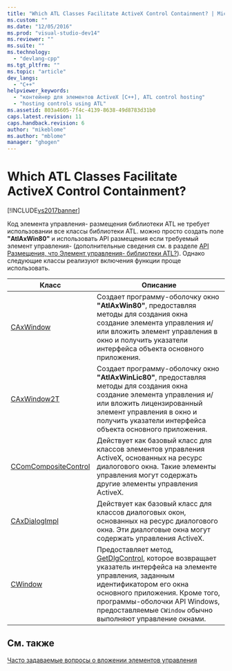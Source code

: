 ```yaml
---
title: "Which ATL Classes Facilitate ActiveX Control Containment? | Microsoft Docs"
ms.custom: ""
ms.date: "12/05/2016"
ms.prod: "visual-studio-dev14"
ms.reviewer: ""
ms.suite: ""
ms.technology: 
  - "devlang-cpp"
ms.tgt_pltfrm: ""
ms.topic: "article"
dev_langs: 
  - "C++"
helpviewer_keywords: 
  - "контейнер для элементов ActiveX [C++], ATL control hosting"
  - "hosting controls using ATL"
ms.assetid: 803a4605-7f4c-4139-8638-49d8783d31b0
caps.latest.revision: 11
caps.handback.revision: 6
author: "mikeblome"
ms.author: "mblome"
manager: "ghogen"
---
```

# Which ATL Classes Facilitate ActiveX Control Containment?
[!INCLUDE[vs2017banner](../assembler/inline/includes/vs2017banner.md)]

Код элемента управления\- размещения библиотеки ATL не требует использовании все классы библиотеки ATL. можно просто создать поле **"AtlAxWin80"** и использовать API размещения если требуемый элемент управления\- \(дополнительные сведения см. в разделе [API Размещения, что Элемент управления\- библиотеки ATL?](../atl/what-is-the-atl-control-hosting-api-q.md)\).  Однако следующие классы реализуют включения функции проще использовать.  
  
|Класс|Описание|  
|-----------|--------------|  
|[CAxWindow](../atl/reference/caxwindow-class.md)|Создает программу\-оболочку окно **"AtlAxWin80"**, предоставляя методы для создания окна создание элемента управления и\/или вложить элемент управления в окно и получить указатели интерфейса объекта основного приложения.|  
|[CAxWindow2T](../Topic/CAxWindow2T%20Class.md)|Создает программу\-оболочку окно **"AtlAxWinLic80"**, предоставляя методы для создания окна создание элемента управления и\/или вложить лицензированный элемент управления в окно и получить указатели интерфейса объекта основного приложения.|  
|[CComCompositeControl](../atl/reference/ccomcompositecontrol-class.md)|Действует как базовый класс для классов элементов управления ActiveX, основанных на ресурс диалогового окна.  Такие элементы управления могут содержать другие элементы управления ActiveX.|  
|[CAxDialogImpl](../Topic/CAxDialogImpl%20Class.md)|Действует как базовый класс для классов диалоговых окон, основанных на ресурс диалогового окна.  Эти диалоговые окна могут содержать управления ActiveX.|  
|[CWindow](../atl/reference/cwindow-class.md)|Предоставляет метод, [GetDlgControl](../Topic/CWindow::GetDlgControl.md), которое возвращает указатель интерфейса на элементе управления, заданным идентификатором его окна основного приложения.  Кроме того, программы\-оболочки API Windows, предоставляемые `CWindow` обычно выполняют управление окнами.|  
  
## См. также  
 [Часто задаваемые вопросы о вложении элементов управления](../atl/atl-control-containment-faq.md)